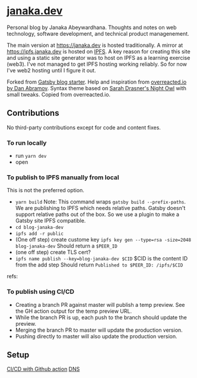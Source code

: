 # [janaka.dev](janaka.dev)

Personal blog by Janaka Abeywardhana. Thoughts and notes on web technology, software development, and technical product managenement.

The main version at https://janaka.dev is hosted traditionally. A mirror at https://ipfs.janaka.dev is hosted on [IPFS](ipfs.io). A key reason for creating this site and using a static site generator was to host on IPFS as a learning exercise (web3). I've not managed to get IPFS hosting working reliably. So for now I've web2 hosting until I figure it out.

Forked from [Gatsby blog starter](https://github.com/gatsbyjs/gatsby-starter-blog).
Help and inspiration from [overreacted.io by Dan Abramov](https://github.com/gaearon/overreacted.io).
Syntax theme based on [Sarah Drasner's Night Owl](https://github.com/sdras/night-owl-vscode-theme/) with small tweaks. Copied from overreacted.io.

## Contributions

No third-party contributions except for code and content fixes.

### To run locally

- run `yarn dev`
- open [](https://localhost:8000)

### To publish to IPFS manually from local

This is not the preferred option.

- `yarn build`
  Note: This command wraps `gatsby build --prefix-paths`. We are publishing to IPFS which needs relative paths. Gatsby doesn't support relative paths out of the box. So we use a plugin to make a Gatsby site IPFS compatible.
- `cd blog-janaka-dev`
- `ipfs add -r public`
- (One off step) create custome key `ipfs key gen --type=rsa -size=2048 blog-janaka-dev`
  Should return a `$PEER_ID`
- (one off step) create TLS cert?
- `ipfs name publish --key=blog-janaka-dev $CID` $CID is the content ID from the add step
  Should return `Published to $PEER_ID: /ipfs/$CID`

refs: [](https://docs-beta.ipfs.io/how-to/host-single-page-site/#create-your-site)

### To publish using CI/CD

- Creating a branch PR against master will publish a temp preview. See the GH action output for the temp preview URL.
- While the branch PR is up, each push to the branch should update the preview.
- Merging the branch PR to master will update the production version.
- Pushing directly to master will also update the production version.

## Setup

[CI/CD with Github action](./docs/ci-cd-setup.md)
[DNS](./docs/dns-setup.md)
